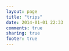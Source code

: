 ```yaml
---
layout: page
title: "trips"
date: 2014-01-01 22:33
comments: true
sharing: true
footer: true
---
```


